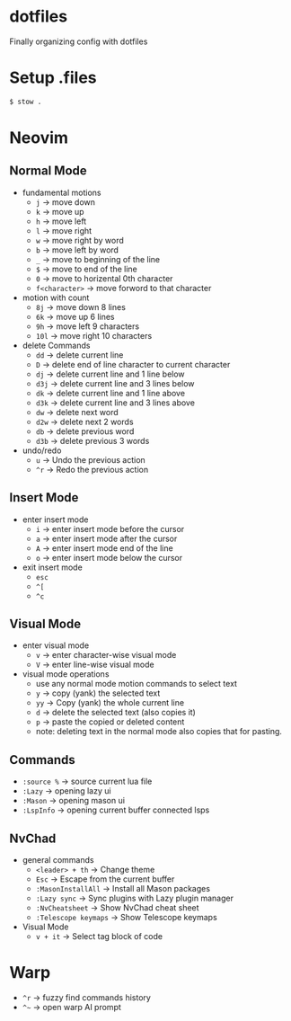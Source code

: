 # dotfiles

Finally organizing config with dotfiles

# Setup .files

```sh
$ stow .
```

# Neovim

## Normal Mode

-   fundamental motions
    -   `j` -> move down
    -   `k` -> move up
    -   `h` -> move left
    -   `l` -> move right
    -   `w` -> move right by word
    -   `b` -> move left by word
    -   `_` -> move to beginning of the line
    -   `$` -> move to end of the line
    -   `0` -> move to horizental 0th character
    -   `f<character>` -> move forword to that character
-   motion with count
    -   `8j` -> move down 8 lines
    -   `6k` -> move up 6 lines
    -   `9h` -> move left 9 characters
    -   `10l` -> move right 10 characters
-   delete Commands
    -   `dd` -> delete current line
    -   `D` -> delete end of line character to current character
    -   `dj` -> delete current line and 1 line below
    -   `d3j` -> delete current line and 3 lines below
    -   `dk` -> delete current line and 1 line above
    -   `d3k` -> delete current line and 3 lines above
    -   `dw` -> delete next word
    -   `d2w` -> delete next 2 words
    -   `db` -> delete previous word
    -   `d3b` -> delete previous 3 words
-   undo/redo
    -   `u` -> Undo the previous action
    -   `^r` -> Redo the previous action

## Insert Mode

-   enter insert mode
    -   `i` -> enter insert mode before the cursor
    -   `a` -> enter insert mode after the cursor
    -   `A` -> enter insert mode end of the line
    -   `o` -> enter insert mode below the cursor
-   exit insert mode
    -   `esc`
    -   `^[`
    -   `^c`

## Visual Mode

-   enter visual mode
    -   `v` -> enter character-wise visual mode
    -   `V` -> enter line-wise visual mode
-   visual mode operations
    -   use any normal mode motion commands to select text
    -   `y` -> copy (yank) the selected text
    -   `yy` -> Copy (yank) the whole current line
    -   `d` -> delete the selected text (also copies it)
    -   `p` -> paste the copied or deleted content
    -   note: deleting text in the normal mode also copies that for pasting.

## Commands

-   `:source %` -> source current lua file
-   `:Lazy` -> opening lazy ui
-   `:Mason` -> opening mason ui
-   `:LspInfo` -> opening current buffer connected lsps

## NvChad

-   general commands
    -   `<leader> + th` -> Change theme
    -   `Esc` -> Escape from the current buffer
    -   `:MasonInstallAll` -> Install all Mason packages
    -   `:Lazy sync` -> Sync plugins with Lazy plugin manager
    -   `:NvCheatsheet` -> Show NvChad cheat sheet
    -   `:Telescope keymaps` -> Show Telescope keymaps
-   Visual Mode
    -   `v + it` -> Select tag block of code

# Warp

-   `^r` -> fuzzy find commands history
-   `^~` -> open warp AI prompt
